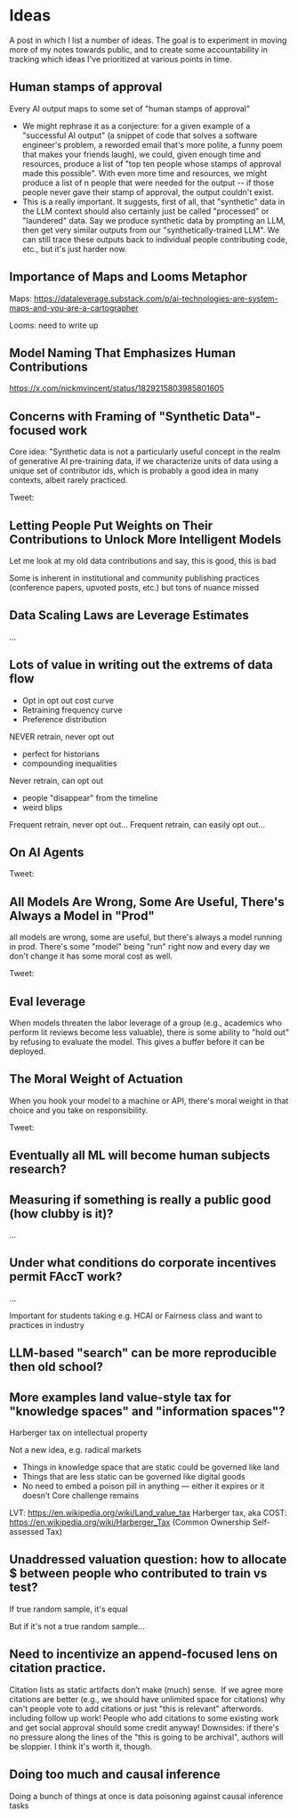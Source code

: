 # Ideas

A post in which I list a number of ideas. The goal is to experiment in moving more of my notes towards public, and to create some accountability in tracking which ideas I've prioritized at various points in time.

## Human stamps of approval

Every AI output maps to some set of "human stamps of approval"
- We might rephrase it as a conjecture: for a given example of a "successful AI output" (a snippet of code that solves a software engineer's problem, a reworded email that's more polite, a funny poem that makes your friends laugh), we could, given enough time and resources, produce a list of "top ten people whose stamps of approval made this possible". With even more time and resources, we might produce a list of n people that were needed for the output -- if those people never gave their stamp of approval, the output couldn't exist.
- This is a really important. It suggests, first of all, that "synthetic" data in the LLM context should also certainly just be called "processed" or "laundered" data. Say we produce synthetic data by prompting an LLM, then get very similar outputs from our "synthetically-trained LLM". We can still trace these outputs back to individual people contributing code, etc., but it's just harder now.


## Importance of Maps and Looms Metaphor

Maps: https://dataleverage.substack.com/p/ai-technologies-are-system-maps-and-you-are-a-cartographer

Looms: need to write up


## Model Naming That Emphasizes Human Contributions

https://x.com/nickmvincent/status/1829215803985801605


## Concerns with Framing of "Synthetic Data"-focused work

Core idea: "Synthetic data is not a particularly useful concept in the realm of generative AI pre-training data, if we characterize units of data using a unique set of contributor ids, which is probably a good idea in many contexts, albeit rarely practiced.

Tweet:

## Letting People Put Weights on Their Contributions to Unlock More Intelligent Models

Let me look at my old data contributions and say, this is good, this is bad

Some is inherent in institutional and community publishing practices (conference papers, upvoted posts, etc.) but tons of nuance missed

## Data Scaling Laws are Leverage Estimates

...


## Lots of value in writing out the extrems of data flow

- Opt in opt out cost curve
- Retraining frequency curve
- Preference distribution


NEVER retrain, never opt out
- perfect for historians
- compounding inequalities

Never retrain, can opt out
- people "disappear" from the timeline
- weird blips

Frequent retrain, never opt out...
Frequent retrain, can easily opt out...


## On AI Agents

Tweet: 


## All Models Are Wrong, Some Are Useful, There's Always a Model in "Prod"

all models are wrong, some are useful, but there's always a model running in prod. There's some "model" being "run" right now and every day we don't change it has some moral cost as well.

Tweet:

## Eval leverage

When models threaten the labor leverage of a group (e.g., academics who perform lit reviews become less valuable), there is some ability to "hold out" by refusing to evaluate the model. This gives a buffer before it can be deployed.

## The Moral Weight of Actuation

When you hook your model to a machine or API, there's moral weight in that choice and you take on responsibility.


Tweet: 

## Eventually all ML will become human subjects research?



## Measuring if something is really a public good (how clubby is it)?

...

## Under what conditions do corporate incentives permit FAccT work?

...

Important for students taking e.g. HCAI or Fairness class and want to practices in industry


## LLM-based "search" can be more reproducible then old school?


## More examples land value-style tax for "knowledge spaces" and "information spaces"?

Harberger tax on intellectual property

Not a new idea, e.g. radical markets

- Things in knowledge space that are static could be governed like land
- Things that are less static can be governed like digital goods
- No need to embed a poison pill in anything — either it expires or it doesn’t 
Core challenge remains 

LVT: https://en.wikipedia.org/wiki/Land_value_tax
Harberger tax, aka COST: https://en.wikipedia.org/wiki/Harberger_Tax (Common Ownership Self-assessed Tax)

## Unaddressed valuation question: how to allocate $ between people who contributed to train vs test?

If true random sample, it's equal

But if it's not a true random sample...


## Need to incentivize an append-focused lens on citation practice.

Citation lists as static artifacts don’t make (much) sense. 
If we agree more citations are better (e.g., we should have unlimited space for citations) why can't people vote to add citations or just "this is relevant" afterwords. including follow up work! People who add citations to some existing work and get social approval should some credit anyway!
Downsides: if there's no pressure along the lines of the "this is going to be archival", authors will be sloppier. I think it's worth it, though.


## Doing too much and causal inference

Doing a bunch of things at once is data poisoning against causal inference tasks